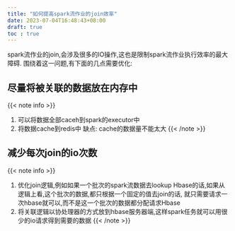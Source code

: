 ```yaml
---
title: "如何提高spark流作业的join效率"
date: 2023-07-04T16:48:43+08:00
draft: true
toc : true
---
```



spark流作业的join,会涉及很多的IO操作,这也是限制spark流作业执行效率的最大障碍.
围绕着这一问题,有下面的几点需要优化:
## 尽量将被关联的数据放在内存中
{{< note info >}}
1. 可以将数据全部caceh到spark的executor中
2. 将数据cache到redis中
缺点: cache的数据量不能太大
{{< /note >}}
## 减少每次join的io次数
{{< note info >}}
1. 优化join逻辑,例如如果一个批次的spark流数据去lookup Hbase的话,如果从逻辑上看,这个批次的数据,都只根据一个固定的值去join的话,
就只需要请求一次hbase就可以,而不是这一个批次的数据都分配请求Hbase
2. 将关联逻辑以协处理器的方式放到hbase服务器端,这样spark任务就可以用很少的io请求得到需要的数据
{{< /note >}}
